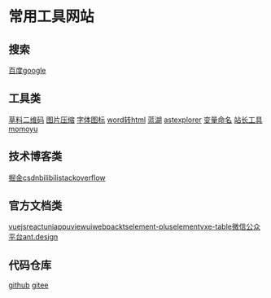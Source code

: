 # 常用工具网站  
## 搜索
[百度](https://www.baidu.com/)[google](https://www.google.com/?hl=zh_CN)

## 工具类  
[草料二维码](https://cli.im/) [图片压缩](https://docsmall.com/image-compress) [字体图标](https://www.thinkcmf.com/font/search/index.html) 
[word转html](http://www.docpe.com/word/word-to-html.aspx) [蓝湖](https://lanhuapp.com/)  [astexplorer](https://astexplorer.net/) 
[变量命名](http://rcode.rbtree.cn/) [站长工具](https://ntool.chinaz.com/toolsConfig/result?name=G) [momoyu](https://momoyu.cc/)

## 技术博客类 
[掘金](https://juejin.cn/)[csdn](https://www.csdn.net/)[bilibili](https://www.bilibili.com/)[stackoverflow](https://stackoverflow.com/)

## 官方文档类
[vuejs](https://cn.vuejs.org/)[react](https://react.docschina.org/)[uniapp](https://uniapp.dcloud.io/)[uviewui](https://www.uviewui.com/)[webpack](https://webpack.docschina.org/)[ts](http://ts.xcatliu.com/)[element-plus](https://element-plus.gitee.io/zh-CN/)[element](https://element.eleme.cn/#/zh-CN)[vxe-table](https://xuliangzhan_admin.gitee.io/vxe-table/#/table/start/install)[微信公众平台](https://mp.weixin.qq.com/)[ant.design](https://ant.design/index-cn)

## 代码仓库  
[github](https://github.com/) [gitee](https://gitee.com/)



